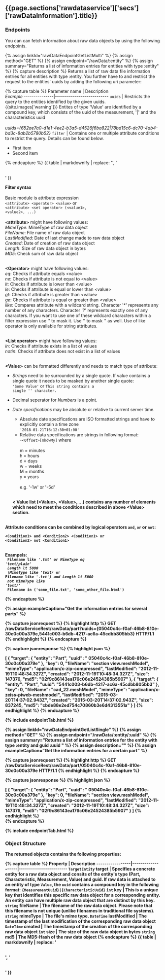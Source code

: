 <h2 id="{{page.sections['rawdataservice']['secs']['rawDataInformation'].anchor}}">{{page.sections['rawdataservice']['secs']['rawDataInformation'].title}}</h2>


### Endpoints

You can can fetch information about raw data objects by using the following endpoints.

{% assign linkId="rawDataEndpointGetListMulti" %}
{% assign method="GET" %}
{% assign endpoint="/rawData/:entity" %}
{% assign summary="Returns a list of information entries for entities with type :entity" %}
{% capture description %}
Returns a list of raw data file information entries for all entities with type :entity. You further have to and restrict the request to the entities' uuids by adding the following uri parameter:

{% capture table %}
Parameter name | Description  <br> *Example* 
---------------|---------------------------
`uuids`        | Restricts the query to the entities identified by the given uuids. <br/> {{site.images['warning']}} Entites of type 'Value' are identified by a compound key, which consists of the uuid of the measurement, '&#124;' and the characteristics uuid <br/><br/> *uuids={652ae7a0-d1e1-4ee2-b3a5-d4526f6ba822&#124;78bd15c6-dc70-4ab4-bd3c-8ab2b5780b52}*
`filter`       | Contains one or multiple attribute conditions to restrict the query. Details can be found below.<br/>
<ul><li>First item</li><li>Second item</li></ul>
{% endcapture %}
{{ table | markdownify | replace: '<table>', '<table class="table table-hover">' }}

<b>Filter syntax</b><br/><br/>
Basic module is attribute expression <br/> <code>&lt;attribute&gt; &lt;operator&gt; &lt;value&gt;</code> or <br/> <code>&lt;attribute&gt; &lt;set operator&gt; (&lt;value1&gt;, &lt;value2&gt;, ...)</code> <br/><br/>
<b>&lt;attribute&gt;</b> might have following values:<br/>
*MimeType*: MimeType of raw data object<br/>
*FileName*: File name of raw data object<br/>
*LastModified*: Date of last change made to raw data object<br/>
*Created*: Date of creation of raw data object<br/>
*Length*: Size of raw data object in bytes<br/>
*MD5*: Check sum of raw data object<br/><br/>

<b>&lt;Operator&gt;</b> might have following values:<br/>
*eq*: Checks if attribute equals &lt;value&gt;<br/>
*ne*: Checks if attribute is not equal to &lt;value&gt;<br/>
*lt*: Checks if attribute is lower than &lt;value&gt;<br/>
*le*: Checks if attribute is equal or lower than &lt;value&gt;<br/>
*gt*: Checks if attribute is greater than &lt;value&gt;<br/>
*ge*: Checks if attribute is equal or greater than &lt;value&gt;<br/>
*like*: Compares attribute with a wildcard string. Character '*' represents any number of any characters. Character '?' represents exactly one of any characters. If you want to use one of these wildcard characters within a filter expression use '\' to mask it. Use '\' to mask '\' as well. Use of like operator is only available for string attributes.<br/><br/>

<b>&lt;List operator&gt;</b> might have following values:<br/>
*in*: Checks if attribute exists in a list of values<br/>
*notin*: Checks if attribute does not exist in a list of values<br/><br/>

<b>&lt;Value&gt;</b> can be formatted differently and needs to match type of attribute:<br/>
- *Strings* need to be surrounded by a single quote. If value contains a single quote it needs to be masked by another single quote:<br />
<code>'Some Value'</code> or <code>This string contains a single '' character.</code>
- Decimal seperator for *Numbers* is a point.
- *Date specifications* may be absolute or relative to current server time.
  - Absolute date specifications are ISO formatted strings and have to explicitly contain a time zone<br/>
  <code>'2018-01-21T16:12:30+01:00'</code>
  - Relative data specifications are strings in following format: <code> -&lt;Offset&gt;[mhdwMy]</code> where <br/><br/> 
  m = minutes<br/>
  h = hours<br/>
  d = days<br/>
  w = weeks<br/>
  M = months<br/>
  y = years<br/><br/>
  e.g. '-1w' or '-5d'<br/><br/>

  <b>&lt;
<b>Value list (&lt;Value&gt;, &lt;Value&gt;, ...)</b> contains any number of elements which need to meet the conditions described in above &lt;Value&gt; section.<br/> <br/>

Attribute conditions can be combined by logical operators <code>and</code>, <code>or</code> or <code>not</code>:<br/>
<code>
&lt;Condition1&gt; and &lt;Condition2&gt;
&lt;Condition1&gt; or &lt;Condition2&gt;
not &lt;Condition1&gt;
</code><br/><br/>


Exampels:<br/>
<code>
Filename like '*.txt' or MimeType eq 'text/plain' <br/>
Length lt 5000<br/>
(MimeType like 'text/* or Filename like '*.txt') and Length lt 5000<br/>
not MimeType like 'text/*'<br/>
Filename in ('some_file.txt', 'some_other_file.html')
</code>

{% endcapture %}

{% assign exampleCaption="Get the information entries for several parts" %}

{% capture jsonrequest %}
{% highlight http %}
GET /rawDataServiceRest/rawData/part?uuids={05040c4c-f0af-46b8-810e-30c0c00a379e,5441c003-b6db-4217-ac6a-45cdbb805bb3} HTTP/1.1
{% endhighlight %}
{% endcapture %}

{% capture jsonresponse %}
{% highlight json %}

[
 {
      "target":
      {
          "entity": "Part",
          "uuid": " 05040c4c-f0af-46b8-810e-30c0c00a379e"
      },
      "key": 0,
      "fileName": "section view.meshModel",
      "mimeType": "application/x-zip-compressed",
      "lastModified": "2012-11-19T10:48:34.327Z",
      "created": "2012-11-19T10:48:34.327Z",
      "size": 147376,
      "md5": "02f9c86143ea176c06e24524385b5907"
  },
  {
      "target":
      {
          "entity": "Part",
          "uuid": "5441c003-b6db-4217-ac6a-45cdbb805bb3"
      },
      "key": 0,
      "fileName": "cad_22.meshModel",
      "mimeType": "application/x-zeiss-piweb-meshmodel",
      "lastModified": "2015-03-20T14:37:02.943Z",
      "created": "2015-03-20T14:37:02.943Z",
      "size": 837245,
      "md5": "cbde88e2ed754c70860b3e6d4313551a"
 }
]
{% endhighlight %}
{% endcapture %}

{% include endpointTab.html %}

{% assign linkId="rawDataEndpointGetListSingle" %}
{% assign method="GET" %}
{% assign endpoint="/rawData/:entity/:uuid" %}
{% assign summary="Returns a list of information entries for the entity with type :entity and guid :uuid " %}
{% assign description="" %}
{% assign exampleCaption="Get the information entries for a certain part" %}

{% capture jsonrequest %}
{% highlight http %}
GET /rawDataServiceRest/rawData/part/05040c4c-f0af-46b8-810e-30c0c00a379e HTTP/1.1
{% endhighlight %}
{% endcapture %}

{% capture jsonresponse %}
 {% highlight json %}
 
[
 {
      "target":
      {
          "entity": "Part",
          "uuid": " 05040c4c-f0af-46b8-810e-30c0c00a379e"
      },
      "key": 0,
      "fileName": "section view.meshModel",
      "mimeType": "application/x-zip-compressed",
      "lastModified": "2012-11-19T10:48:34.327Z",
      "created": "2012-11-19T10:48:34.327Z",
      "size": 147376,
      "md5": "02f9c86143ea176c06e24524385b5907"
  }
 ]
{% endhighlight %}    
{% endcapture %}

{% include endpointTab.html %}

### Object Structure

The returned objects contains the following properties:

{% capture table %}
Property                             | Description
-----------------|-------------------|------------------------
<nobr><code>TargetEntity</code> target</nobr>   | Specifies a concrete entity for a raw data object and consits of the entity's type (Part, Characteristic, Measurement, Value) and guid. If raw data is attached to an entity of type `Value`, the `uuid` contains a compound key in the following format: `{MeasurementUuid}|{CharacteristicUuid}`
<nobr><code>int</code> key</nobr>               | This is a unique key that identifies this specific raw data object for a corresponding entity. An entity can have multiple raw data object that are distinct by this key.
<nobr><code>string</code> fileName</nobr>       | The filename of the raw data object. Please note that this filename is not unique (unlike filenames in traditional file systems).
<nobr><code>string</code> mimeType</nobr>       | The file's mime type. 
<nobr><code>DateTime</code> lastModified</nobr> | The timestamp of the last modification of the corresponding raw data object
<nobr><code>DateTime</code> created</nobr>      | The timestamp of the creation of the corresponding raw data object
<nobr><code>int</code> size</nobr>              | The size of the raw data object in bytes
<nobr><code>string</code> md5</nobr>            | The MD5-Hash of the raw data object
{% endcapture %}
{{ table | markdownify | replace: '<table>', '<table class="table table-hover">' }}